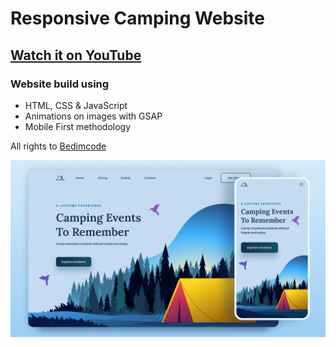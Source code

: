 # Responsive Camping Website
## [Watch it on YouTube](https://youtu.be/Sc4IDvESKHE?si=qXUDEaE3wuNpRXNn)
### Website build using
- HTML, CSS & JavaScript
- Animations on images with GSAP
- Mobile First methodology

All rights to [Bedimcode](https://www.youtube.com/@Bedimcode)

![Preview image of the final result.](/preview.png)
